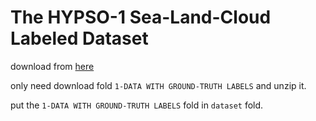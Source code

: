 # The HYPSO-1 Sea-Land-Cloud Labeled Dataset

download from [here](https://ntnu-smallsat-lab.github.io/hypso1_sea_land_clouds_dataset/dataset.html)

only need download fold `1-DATA WITH GROUND-TRUTH LABELS` and unzip it.

put the `1-DATA WITH GROUND-TRUTH LABELS` fold in `dataset` fold.
